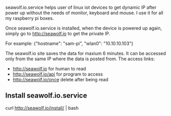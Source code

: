 seawolf.io.service helps user of linux iot devices to get dynamic IP after power up without the needs of monitor, keyboard and mouse. I use it for all my raspberry pi boxes.

Once seawolf.io.service is installed, when the device is powered up again, simply go to http://seawolf.io to get the private IP.

For example: {"hostname": "sam-pi", "wlan0": "10.10.10.103"}

The seawolf.io site saves the data for maxium 6 minutes. It can be accessed only from the same IP where the data is posted from. The access links:

- http://seawolf.io       for human to read
- http://seawolf.io/api   for program to access
- http://seawolf.io/once  delete after being read

Install seawolf.io.service
--------------------------

curl http://seawolf.io/install/ | bash
